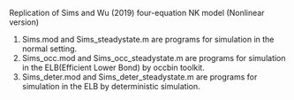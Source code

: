 Replication of Sims and Wu (2019) four-equation NK model (Nonlinear version)  
1. Sims.mod and Sims_steadystate.m are programs for simulation in the normal setting.  
2. Sims_occ.mod and Sims_occ_steadystate.m are programs for simulation in the ELB(Efficient Lower Bond) by occbin toolkit.
3. Sims_deter.mod and Sims_deter_steadystate.m are programs for simulation in the ELB by deterministic simulation.
